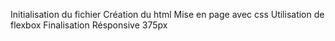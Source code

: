 Initialisation du fichier
Création du html
Mise en page avec css
Utilisation de flexbox
Finalisation
Résponsive 375px
